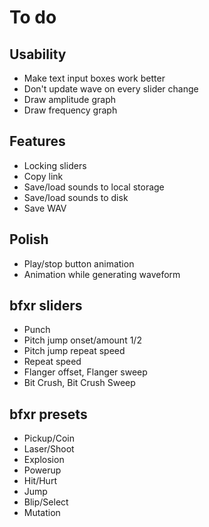 To do
=====

Usability
---------

- Make text input boxes work better
- Don't update wave on every slider change
- Draw amplitude graph
- Draw frequency graph

Features
--------

- Locking sliders
- Copy link
- Save/load sounds to local storage
- Save/load sounds to disk
- Save WAV

Polish
------

- Play/stop button animation
- Animation while generating waveform

bfxr sliders
------------

- Punch
- Pitch jump onset/amount 1/2
- Pitch jump repeat speed
- Repeat speed
- Flanger offset, Flanger sweep
- Bit Crush, Bit Crush Sweep

bfxr presets
------------

- Pickup/Coin
- Laser/Shoot
- Explosion
- Powerup
- Hit/Hurt
- Jump
- Blip/Select
- Mutation
